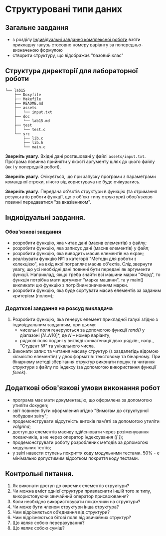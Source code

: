 # Структуровані типи даних
## Загальне завдання

- з розділу [Індивідуальні завдання комплексної роботи](../common/complex-tasks.md) взяти прикладну галузь стосовно номеру варіанту за попередньо-визначеною формулою
- створити структуру, що відображає "базовий клас"

## Структура директорії для лабораторної роботи

```
└── lab15
    ├── Doxyfile
    ├── Makefile
    ├── README.md
    ├── assets
    │   └── input.txt
    ├── doc
    │   └── lab15.md
    ├── test
    │   └── test.c
    └── src
        ├── lib.c
        ├── lib.h
        └── main.c
```

**Зверніть увагу**. Вхідні дані розташовані у файлі `assets/input.txt`. Програма повинна прийняти у якості аргументу шлях до цього файлу (як і у попередній роботі). 

**Зверніть увагу**. Очікується, що при запуску програми з параметрами командної строки, нічого від користувача не буде очікуватись.

**Зверніть увагу**. Передача об'єктів структури в функцію (та отримання результатів роботи функції, що є об'єкт типу структури) обов'язково повинні передаватися "за вказівником".


## Індивідуальні завдання.

### Обов'язкові завдання

- розробити функцію, яка читає дані (масив елементів) з файлу;
- розробити функцію, яка записує дані (масив елементів) у файл;
- розробити функцію, яка виводить масив елементів на екран;
- реалізувати функцію №1 з категорії "Методи для роботи з колекцією", на вхід якої потрапляє масив об'єктів. Слід звернути увагу, що усі необхідні дані повинні бути передані як аргументи функції. Наприклад, якщо треба знайти всі машини марки "Форд", то функція потрібна мати аргумент "марка машини", та у main() викликати цю функцію з потрібним значенням марки.
- розробити функцію, яка буде сортувати масив елементів за заданим критерієм (полем);

### Додаткові завдання на розсуд викладача

1. Розробити функцію, яка генерує елемент прикладної галузі згідно з індивідуальним завданням, при цьому:
   - чисельні поля генеруються за допомогою функції *rand()* у діапазоні *[N..N*10]*, де *N* – номер варіанту;
   - рядкові поля подані у вигляді конкатенації двох рядків:, напр., "Студент №" та унікального числа. 
2. Виконати запис та читання масиву структур (з заздалегідь відомою кількістю елементів) у двох форматів: текстовому та бінарному. При бінарному методі зберігання структур виконати пошук та читання структури з файлу по індексу (за допомогою використання функції *fseek*).

## Додаткові обов'язкові умови виконання робот

- програма має мати документацію, що оформлена за допомогою утиліти doxygen;
- звіт повинен бути оформлений згідно "Вимогам до структурної побудови звіту";
- продемонструвати відсутність витоків пам’яті за допомогою утиліти *valgrind*;
- доступ до елементів масиву здійснювати через розіменування покажчиків, а не через оператор індексування (*[ ]*);
- продемонструвати роботу розроблених методів за допомогою модульних тестів;
- у звіті навести ступень покриття коду модульними тестами. 50% - є мінімально допустимим відсотком покриття коду тестами.

## Контрольні питання.
1.	Як виконати доступ до окремих елементів структури?
2.	Чи можна вміст однієї структури привласнити іншій того ж типу, використовуючи звичайний оператор присвоювання?
3.	Коли необхідно використовувати покажчики на структури?
4.	Чи може бути членом структури інша структура?
5.	Чим відрізняється об’єднання від структури?
6.	Чим відрізняються бітові поля від звичайних структур?
7.	Що являє собою перерахування?
8.	Що являє собою суміш?
